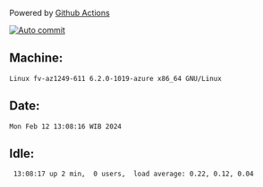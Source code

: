 Powered by [Github Actions](https://github.com/features/actions)

[![Auto commit](https://github.com/hiage/workstation/workflows/Auto%20commit/badge.svg)](https://github.com/hiage/workstation/actions?query=workflow%3A%22Auto+commit%22)

## Machine:
```
Linux fv-az1249-611 6.2.0-1019-azure x86_64 GNU/Linux
```
## Date:
```
Mon Feb 12 13:08:16 WIB 2024
```
## Idle:
```
 13:08:17 up 2 min,  0 users,  load average: 0.22, 0.12, 0.04
```

